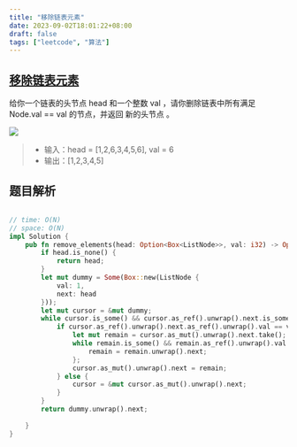 ```yaml
---
title: "移除链表元素"
date: 2023-09-02T18:01:22+08:00
draft: false
tags: ["leetcode", "算法"]
---
```


## [移除链表元素](https://leetcode.cn/problems/remove-linked-list-elements/)

给你一个链表的头节点 head 和一个整数 val ，请你删除链表中所有满足 Node.val == val 的节点，并返回 新的头节点 。

![](https://assets.leetcode.com/uploads/2021/03/06/removelinked-list.jpg)

>- 输入：head = [1,2,6,3,4,5,6], val = 6
>- 输出：[1,2,3,4,5]


## 题目解析

```rust

// time: O(N)
// space: O(N)
impl Solution {
    pub fn remove_elements(head: Option<Box<ListNode>>, val: i32) -> Option<Box<ListNode>> {
        if head.is_none() {
            return head;
        }
        let mut dummy = Some(Box::new(ListNode {
            val: 1,
            next: head
        }));
        let mut cursor = &mut dummy;
        while cursor.is_some() && cursor.as_ref().unwrap().next.is_some() {
            if cursor.as_ref().unwrap().next.as_ref().unwrap().val == val {
                let mut remain = cursor.as_mut().unwrap().next.take();
                while remain.is_some() && remain.as_ref().unwrap().val == val {
                    remain = remain.unwrap().next;
                };
                cursor.as_mut().unwrap().next = remain;
            } else {
                cursor = &mut cursor.as_mut().unwrap().next;
            }
        }
        return dummy.unwrap().next;
        
    }
}
```

